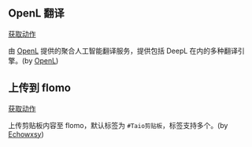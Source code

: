 ## OpenL 翻译

<a href='/docs/cn/actions/service/openl-translate.json'>获取动作</a>

由 [OpenL](https://openl.club/) 提供的聚合人工智能翻译服务，提供包括 DeepL 在内的多种翻译引擎。(by [OpenL](https://docs.openl.club/#/integration/taio))

## 上传到 flomo

<a href='/docs/cn/actions/service/send-to-flomo.json'>获取动作</a>

上传剪贴板内容至 flomo，默认标签为 `#Taio剪贴板`，标签支持多个。(by [Echowxsy](https://echowxsy.com))